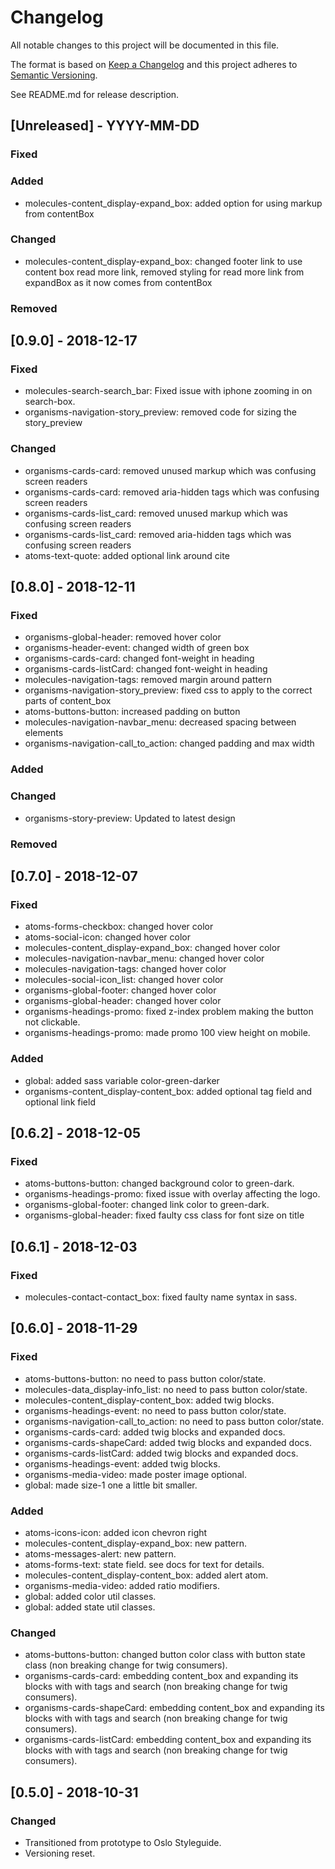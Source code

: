 # Changelog
All notable changes to this project will be documented in this file.

The format is based on [Keep a Changelog](http://keepachangelog.com/en/1.0.0/)
and this project adheres to [Semantic Versioning](http://semver.org/spec/v2.0.0.html).

See README.md for release description.

## [Unreleased] - YYYY-MM-DD

### Fixed

### Added
* molecules-content_display-expand_box: added option for using markup from contentBox

### Changed
* molecules-content_display-expand_box: changed footer link to use content box read more link, removed styling for read more link from expandBox as it now comes from contentBox

### Removed


## [0.9.0] - 2018-12-17

### Fixed
* molecules-search-search_bar: Fixed issue with iphone zooming in on search-box.
* organisms-navigation-story_preview: removed code for sizing the story_preview

### Changed
* organisms-cards-card: removed unused markup which was confusing screen readers
* organisms-cards-card: removed aria-hidden tags which was confusing screen readers
* organisms-cards-list_card: removed unused markup which was confusing screen readers
* organisms-cards-list_card: removed aria-hidden tags which was confusing screen readers
* atoms-text-quote: added optional link around cite


## [0.8.0] - 2018-12-11

### Fixed
* organisms-global-header: removed hover color
* organisms-header-event: changed width of green box
* organisms-cards-card: changed font-weight in heading
* organisms-cards-listCard: changed font-weight in heading
* molecules-navigation-tags: removed margin around pattern
* organisms-navigation-story_preview: fixed css to apply to the correct parts of content_box
* atoms-buttons-button: increased padding on button
* molecules-navigation-navbar_menu: decreased spacing between elements
* organisms-navigation-call_to_action: changed padding and max width

### Added

### Changed
* organisms-story-preview: Updated to latest design

### Removed


## [0.7.0] - 2018-12-07

### Fixed
* atoms-forms-checkbox: changed hover color
* atoms-social-icon: changed hover color
* molecules-content_display-expand_box: changed hover color
* molecules-navigation-navbar_menu: changed hover color
* molecules-navigation-tags: changed hover color
* molecules-social-icon_list: changed hover color
* organisms-global-footer: changed hover color
* organisms-global-header: changed hover color
* organisms-headings-promo: fixed z-index problem making the button not clickable.
* organisms-headings-promo: made promo 100 view height on mobile.

### Added
* global: added sass variable color-green-darker
* organisms-content_display-content_box: added optional tag field and optional link field


## [0.6.2] - 2018-12-05

### Fixed
* atoms-buttons-button: changed background color to green-dark.
* organisms-headings-promo: fixed issue with overlay affecting the logo.
* organisms-global-footer: changed link color to green-dark.
* organisms-global-header: fixed faulty css class for font size on title


## [0.6.1] - 2018-12-03

### Fixed
* molecules-contact-contact_box: fixed faulty name syntax in sass.


## [0.6.0] - 2018-11-29

### Fixed
* atoms-buttons-button: no need to pass button color/state.
* molecules-data_display-info_list: no need to pass button color/state.
* molecules-content_display-content_box: added twig blocks.
* organisms-headings-event: no need to pass button color/state.
* organisms-navigation-call_to_action: no need to pass button color/state.
* organisms-cards-card: added twig blocks and expanded docs.
* organisms-cards-shapeCard: added twig blocks and expanded docs.
* organisms-cards-listCard: added twig blocks and expanded docs.
* organisms-headings-event: added twig blocks.
* organisms-media-video: made poster image optional.
* global: made size-1 one a little bit smaller.

### Added
* atoms-icons-icon: added icon chevron right
* molecules-content_display-expand_box: new pattern.
* atoms-messages-alert: new pattern.
* atoms-forms-text: state field. see docs for text for details.
* molecules-content_display-content_box: added alert atom.
* organisms-media-video: added ratio modifiers.
* global: added color util classes.
* global: added state util classes.


### Changed
* atoms-buttons-button: changed button color class with button state class (non breaking change for twig consumers).
* organisms-cards-card: embedding content_box and expanding its blocks with with tags and search (non breaking change for twig consumers).
* organisms-cards-shapeCard: embedding content_box and expanding its blocks with with tags and search (non breaking change for twig consumers).
* organisms-cards-listCard: embedding content_box and expanding its blocks with with tags and search (non breaking change for twig consumers).


## [0.5.0] - 2018-10-31

### Changed
* Transitioned from prototype to Oslo Styleguide.
* Versioning reset.
